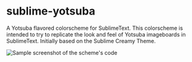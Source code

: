 # sublime-yotsuba
A Yotsuba flavored colorscheme for SublimeText. This colorscheme is intended to try to replicate the look and feel of Yotsuba imageboards in SublimeText. Initially based on the Sublime Creamy Theme.

![Sample screenshot of the scheme's code](https://github.com/haruismywaifu/sublime-yotsuba/blob/master/screenshot.png)
